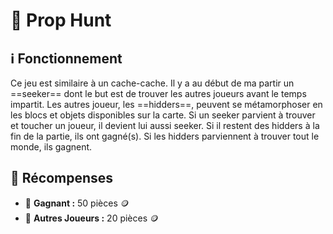 # 🍱 Prop Hunt

## ℹ️ Fonctionnement
Ce jeu est similaire à un cache-cache. Il y a au début de ma partir un ==seeker== dont le but est de trouver les autres joueurs avant le temps impartit. Les autres joueur, les ==hidders==, peuvent se métamorphoser en les blocs et objets disponibles sur la carte. Si un seeker parvient à trouver et toucher un joueur, il devient lui aussi seeker. Si il restent des hidders à la fin de la partie, ils ont gagné(s). Si les hidders parviennent à trouver tout le monde, ils gagnent.

## 💸 Récompenses 
- 🥇 **Gagnant :** 50 pièces 🪙
- 🥉 **Autres Joueurs :** 20 pièces 🪙